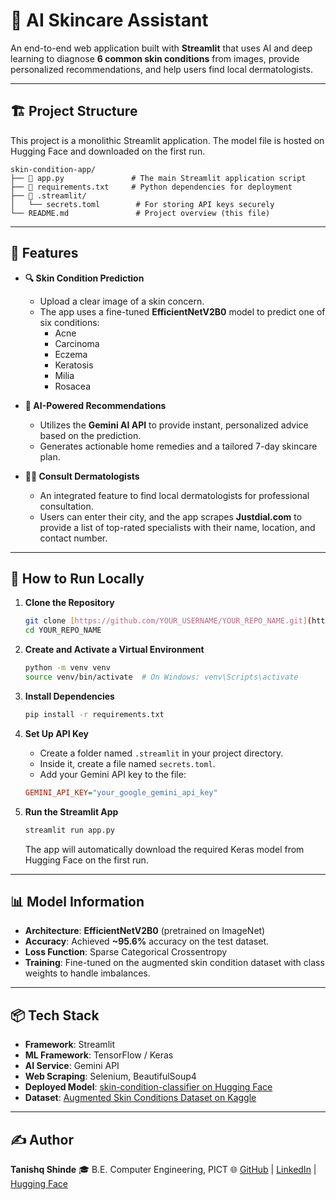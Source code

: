 # 🧠 AI Skincare Assistant

An end-to-end web application built with **Streamlit** that uses AI and deep learning to diagnose **6 common skin conditions** from images, provide personalized recommendations, and help users find local dermatologists.

---

## 🏗️ Project Structure

This project is a monolithic Streamlit application. The model file is hosted on Hugging Face and downloaded on the first run.
```
skin-condition-app/
├── 📄 app.py               # The main Streamlit application script
├── 📄 requirements.txt     # Python dependencies for deployment
├── 📁 .streamlit/
│   └── secrets.toml        # For storing API keys securely
└── README.md               # Project overview (this file)
```

---

## 🧩 Features

-   **🔍 Skin Condition Prediction**
    -   Upload a clear image of a skin concern.
    -   The app uses a fine-tuned **EfficientNetV2B0** model to predict one of six conditions:
        -   Acne
        -   Carcinoma
        -   Eczema
        -   Keratosis
        -   Milia
        -   Rosacea

-   **🤖 AI-Powered Recommendations**
    -   Utilizes the **Gemini AI API** to provide instant, personalized advice based on the prediction.
    -   Generates actionable home remedies and a tailored 7-day skincare plan.

-   **👩‍⚕️ Consult Dermatologists**
    -   An integrated feature to find local dermatologists for professional consultation.
    -   Users can enter their city, and the app scrapes **Justdial.com** to provide a list of top-rated specialists with their name, location, and contact number.

---

## 🚀 How to Run Locally

1.  **Clone the Repository**
    ```bash
    git clone [https://github.com/YOUR_USERNAME/YOUR_REPO_NAME.git](https://github.com/YOUR_USERNAME/YOUR_REPO_NAME.git)
    cd YOUR_REPO_NAME
    ```

2.  **Create and Activate a Virtual Environment**
    ```bash
    python -m venv venv
    source venv/bin/activate  # On Windows: venv\Scripts\activate
    ```

3.  **Install Dependencies**
    ```bash
    pip install -r requirements.txt
    ```

4.  **Set Up API Key**
    -   Create a folder named `.streamlit` in your project directory.
    -   Inside it, create a file named `secrets.toml`.
    -   Add your Gemini API key to the file:
    ```ini
    GEMINI_API_KEY="your_google_gemini_api_key"
    ```

5.  **Run the Streamlit App**
    ```bash
    streamlit run app.py
    ```
    The app will automatically download the required Keras model from Hugging Face on the first run.

---

## 📊 Model Information

-   **Architecture**: **EfficientNetV2B0** (pretrained on ImageNet)
-   **Accuracy**: Achieved **~95.6%** accuracy on the test dataset.
-   **Loss Function**: Sparse Categorical Crossentropy
-   **Training**: Fine-tuned on the augmented skin condition dataset with class weights to handle imbalances.

---

## 📦 Tech Stack

-   **Framework**: Streamlit
-   **ML Framework**: TensorFlow / Keras
-   **AI Service**: Gemini API
-   **Web Scraping**: Selenium, BeautifulSoup4
-   **Deployed Model**: [skin-condition-classifier on Hugging Face](https://huggingface.co/Tanishq77/skin-condition-classifier/tree/main)
-   **Dataset**: [Augmented Skin Conditions Dataset on Kaggle](https://www.kaggle.com/datasets/syedalinaqvi/augmented-skin-conditions-image-dataset)

---

## ✍️ Author

**Tanishq Shinde**
🎓 B.E. Computer Engineering, PICT
🌐 [GitHub](https://github.com/) | [LinkedIn](https://linkedin.com/) | [Hugging Face](https://huggingface.co/)
